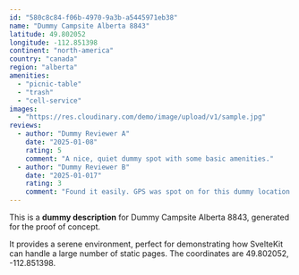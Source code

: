 ```yaml
---
id: "580c8c84-f06b-4970-9a3b-a5445971eb38"
name: "Dummy Campsite Alberta 8843"
latitude: 49.802052
longitude: -112.851398
continent: "north-america"
country: "canada"
region: "alberta"
amenities:
  - "picnic-table"
  - "trash"
  - "cell-service"
images:
  - "https://res.cloudinary.com/demo/image/upload/v1/sample.jpg"
reviews:
  - author: "Dummy Reviewer A"
    date: "2025-01-08"
    rating: 5
    comment: "A nice, quiet dummy spot with some basic amenities."
  - author: "Dummy Reviewer B"
    date: "2025-01-017"
    rating: 3
    comment: "Found it easily. GPS was spot on for this dummy location."
---
```


This is a **dummy description** for Dummy Campsite Alberta 8843, generated for the proof of concept.

It provides a serene environment, perfect for demonstrating how SvelteKit can handle a large number of static pages. The coordinates are 49.802052, -112.851398.
